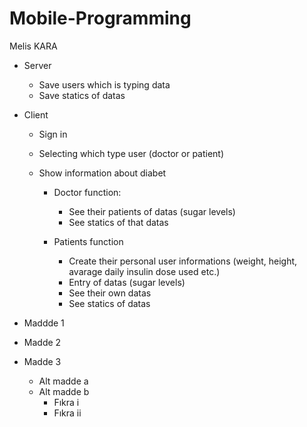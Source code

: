 # Mobile-Programming

Melis KARA

- Server
  * Save users which is typing data
  * Save statics of datas
  
- Client
  *	Sign in 
  *	Selecting which type user (doctor or patient)
  *	Show information about diabet

    - Doctor function:
      * See their patients of datas (sugar levels)
      * See statics of that datas
    
    - Patients function 
      *	Create their personal user informations (weight, height, avarage daily insulin dose used etc.)
      *	Entry of datas (sugar levels)
      *	See their own datas
      *	See statics of datas

- Maddde 1
- Madde 2
- Madde 3
  * Alt madde a
  * Alt madde b
    - Fıkra i
    - Fıkra ii
